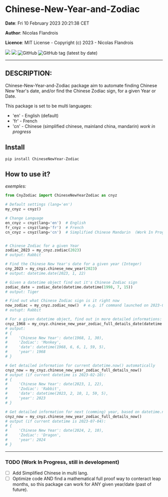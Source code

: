 # Chinese-New-Year-and-Zodiac

**Date**: Fri 10 February 2023 20:21:38 CET

**Author**: Nicolas Flandrois

**Licence**: MIT License - Copyright (c) 2023 - Nicolas Flandrois

![](https://img.shields.io/badge/Python-%3E%3D3.7-blue.svg) ![](https://img.shields.io/badge/dependencies-astral%20%3E%3D%203.2-informational.svg) ![GitHub](https://img.shields.io/github/license/NicolasFlandrois/Chinese-New-Year-and-Zodiac) ![GitHub tag (latest by date)](https://img.shields.io/github/v/tag/NicolasFlandrois/Chinese-New-Year-and-Zodiac?style=flat)

----
## DESCRIPTION:
Chinese-New-Year-and-Zodiac package aim to automate finding Chinese New Year's date, and/or find the Chinese Zodiac sign, for a given Year or Date.

This package is set to be multi languages:
- 'en' - English (default)
- 'fr' - French
- 'cn' - Chinese (simplified chinese, mainland china, mandarin) *work in progress*

## Install

`pip install ChineseNewYear-Zodiac`

## How to use it?
*exemples:*

```python
from CnyZodiac import ChineseNewYearZodiac as cnyz

# Default settings (lang='en')
my_cnyz = cnyz()

# Change Language
en_cnyz = cnyz(lang='en')  # English
fr_cnyz = cnyz(lang='fr')  # French
cn_cnyz = cnyz(lang='cn')  # Simplified Chinese Mandarin  (Work In Progress)


# Chinese Zodiac for a given Year
zodiac_2023 = my_cnyz.zodiac(2023)
# output: Rabbit

# Find the Chinese New Year's date for a given year (Integer)
cny_2023 = my_cnyz.chinese_new_year(2023)
# output: datetime.date(2023, 1, 22)

# Given a datetime object find out it's Chinese Zodiac sign
zodiac_date = zodiac_date(datetime.datetime(1998, 7, 15))
# output: Tiger

# Find out what Chinese Zodiac sign is it right now
now_zodiac = my_cnyz.zodiac_now()  # e.g. if command launched on 2023-02-10
# outupt: Rabbit

# For a given datetime object, find out in more detailed informations: New Year this year, and current Chinese Zodiac
cnyz_1968 = my_cnyz.chinese_new_year_zodiac_full_details_date(datetime.datetime(1968, 6, 6, 1, 59, 5))
# output:
# {
#     'Chinese New Year': date(1968, 1, 30),
#     'Zodiac': 'Monkey',
#     'date': datetime(1968, 6, 6, 1, 59, 5),
#     'year': 1968
# }

# Get detailed information for current datetime.now() automatically
cnyz_now = my_cnyz.chinese_new_year_zodiac_full_details_now()
# output (if current datetime is 2023-02-10):
# {
#     'Chinese New Year': date(2023, 1, 22),
#     'Zodiac': 'Rabbit',
#     'date': datetime(2023, 2, 10, 1, 59, 5),
#     'year': 2023
# }

# Get detailed information for next (comming) year, based on datetime.now() automatically
cnyz_now = my_cnyz.chinese_new_year_zodiac_full_details_now()
# output (if current datetime is 2023-07-04):
# {
#     'Chinese New Year': date(2024, 2, 10),
#     'Zodiac': 'Dragon',
#     'year': 2024
# }
```

---
### TODO (Work In Progress, still in development)
- [ ] Add Simplified Chinese in multi lang.
- [ ] Optimize code AND find a mathematical full proof way to conteract leap months, so this package can work for ANY given year/date (past of future).
